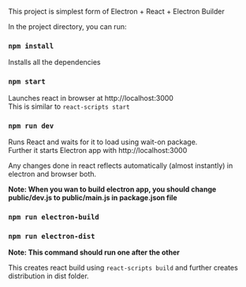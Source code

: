 This project is simplest form of Electron + React + Electron Builder

In the project directory, you can run:

### `npm install`

Installs all the dependencies <br />

### `npm start`

Launches react in browser at http://localhost:3000<br />
This is similar to `react-scripts start`

### `npm run dev`

Runs React and waits for it to load using wait-on package.<br />
Further it starts Electron app with http://localhost:3000

Any changes done in react reflects automatically (almost instantly) in electron and browser both.


**Note: When you wan to build electron app, you should change public/dev.js to public/main.js in package.json file**
### `npm run electron-build`
### `npm run electron-dist`

**Note: This command should run one after the other**

This creates react build using `react-scripts build` and further creates distribution in dist folder.